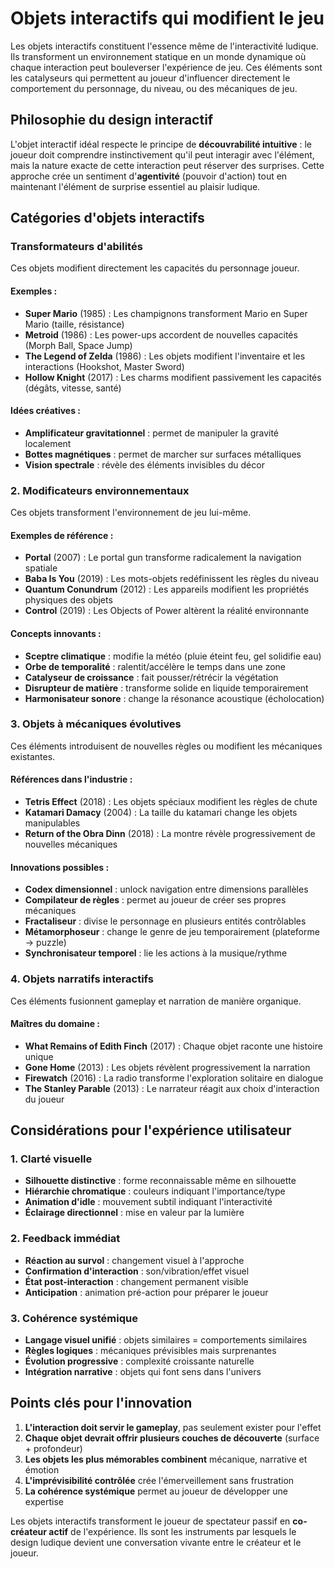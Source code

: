 # Objets interactifs qui modifient le jeu

Les objets interactifs constituent l'essence même de l'interactivité ludique. Ils transforment un environnement statique en un monde dynamique où chaque interaction peut bouleverser l'expérience de jeu. Ces éléments sont les catalyseurs qui permettent au joueur d'influencer directement le comportement du personnage, du niveau, ou des mécaniques de jeu.

## Philosophie du design interactif

L'objet interactif idéal respecte le principe de **découvrabilité intuitive** : le joueur doit comprendre instinctivement qu'il peut interagir avec l'élément, mais la nature exacte de cette interaction peut réserver des surprises. Cette approche crée un sentiment d'**agentivité** (pouvoir d'action) tout en maintenant l'élément de surprise essentiel au plaisir ludique.

## Catégories d'objets interactifs

### Transformateurs d'abilités 

Ces objets modifient directement les capacités du personnage joueur.

#### Exemples :
- **Super Mario** (1985) : Les champignons transforment Mario en Super Mario (taille, résistance)
- **Metroid** (1986) : Les power-ups accordent de nouvelles capacités (Morph Ball, Space Jump)
- **The Legend of Zelda** (1986) : Les objets modifient l'inventaire et les interactions (Hookshot, Master Sword)
- **Hollow Knight** (2017) : Les charms modifient passivement les capacités (dégâts, vitesse, santé)

#### Idées créatives  :
- **Amplificateur gravitationnel** : permet de manipuler la gravité localement
- **Bottes magnétiques** : permet de marcher sur surfaces métalliques
- **Vision spectrale** : révèle des éléments invisibles du décor

### 2. Modificateurs environnementaux 

Ces objets transforment l'environnement de jeu lui-même.

#### Exemples de référence :
- **Portal** (2007) : Le portal gun transforme radicalement la navigation spatiale
- **Baba Is You** (2019) : Les mots-objets redéfinissent les règles du niveau
- **Quantum Conundrum** (2012) : Les appareils modifient les propriétés physiques des objets
- **Control** (2019) : Les Objects of Power altèrent la réalité environnante

#### Concepts innovants :
- **Sceptre climatique** : modifie la météo (pluie éteint feu, gel solidifie eau)
- **Orbe de temporalité** : ralentit/accélère le temps dans une zone
- **Catalyseur de croissance** : fait pousser/rétrécir la végétation
- **Disrupteur de matière** : transforme solide en liquide temporairement
- **Harmonisateur sonore** : change la résonance acoustique (écholocation)

### 3. Objets à mécaniques évolutives 

Ces éléments introduisent de nouvelles règles ou modifient les mécaniques existantes.

#### Références dans l'industrie :
- **Tetris Effect** (2018) : Les objets spéciaux modifient les règles de chute
- **Katamari Damacy** (2004) : La taille du katamari change les objets manipulables
- **Return of the Obra Dinn** (2018) : La montre révèle progressivement de nouvelles mécaniques

#### Innovations possibles :
- **Codex dimensionnel** : unlock navigation entre dimensions parallèles
- **Compilateur de règles** : permet au joueur de créer ses propres mécaniques
- **Fractaliseur** : divise le personnage en plusieurs entités contrôlables
- **Métamorphoseur** : change le genre de jeu temporairement (plateforme → puzzle)
- **Synchronisateur temporel** : lie les actions à la musique/rythme

### 4. Objets narratifs interactifs 

Ces éléments fusionnent gameplay et narration de manière organique.

#### Maîtres du domaine :
- **What Remains of Edith Finch** (2017) : Chaque objet raconte une histoire unique
- **Gone Home** (2013) : Les objets révèlent progressivement la narration
- **Firewatch** (2016) : La radio transforme l'exploration solitaire en dialogue
- **The Stanley Parable** (2013) : Le narrateur réagit aux choix d'interaction du joueur


## Considérations pour l'expérience utilisateur

### 1. Clarté visuelle 
- **Silhouette distinctive** : forme reconnaissable même en silhouette
- **Hiérarchie chromatique** : couleurs indiquant l'importance/type
- **Animation d'idle** : mouvement subtil indiquant l'interactivité
- **Éclairage directionnel** : mise en valeur par la lumière

### 2. Feedback immédiat 
- **Réaction au survol** : changement visuel à l'approche
- **Confirmation d'interaction** : son/vibration/effet visuel
- **État post-interaction** : changement permanent visible
- **Anticipation** : animation pré-action pour préparer le joueur

### 3. Cohérence systémique 
- **Langage visuel unifié** : objets similaires = comportements similaires
- **Règles logiques** : mécaniques prévisibles mais surprenantes
- **Évolution progressive** : complexité croissante naturelle
- **Intégration narrative** : objets qui font sens dans l'univers

## Points clés pour l'innovation

1. **L'interaction doit servir le gameplay**, pas seulement exister pour l'effet
2. **Chaque objet devrait offrir plusieurs couches de découverte** (surface + profondeur)
3. **Les objets les plus mémorables combinent** mécanique, narrative et émotion
4. **L'imprévisibilité contrôlée** crée l'émerveillement sans frustration
5. **La cohérence systémique** permet au joueur de développer une expertise

Les objets interactifs transforment le joueur de spectateur passif en **co-créateur actif** de l'expérience. Ils sont les instruments par lesquels le design ludique devient une conversation vivante entre le créateur et le joueur.